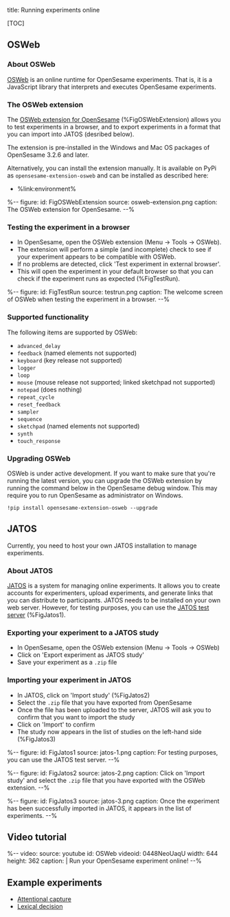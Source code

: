 title: Running experiments online


[TOC]


## OSWeb

### About OSWeb

[OSWeb] is an online runtime for OpenSesame experiments. That is, it is a JavaScript library that interprets and executes OpenSesame experiments.


### The OSWeb extension

The [OSWeb extension for OpenSesame] (%FigOSWebExtension) allows you to test experiments in a browser, and to export experiments in a format that you can import into JATOS (desribed below).

The extension is pre-installed in the Windows and Mac OS packages of OpenSesame 3.2.6 and later.

Alternatively, you can install the extension manually. It is available on PyPi as `opensesame-extension-osweb` and can be installed as described here:

- %link:environment%


%--
figure:
 id: FigOSWebExtension
 source: osweb-extension.png
 caption: The OSWeb extension for OpenSesame.
--%


### Testing the experiment in a browser

- In OpenSesame, open the OSWeb extension (Menu → Tools → OSWeb).
- The extension will perform a simple (and incomplete) check to see if your experiment appears to be compatible with OSWeb.
- If no problems are detected, click 'Test experiment in external browser'.
- This will open the experiment in your default browser so that you can check if the experiment runs as expected (%FigTestRun).


%--
figure:
 id: FigTestRun
 source: testrun.png
 caption: The welcome screen of OSWeb when testing the experiment in a browser.
--%


### Supported functionality

The following items are supported by OSWeb:

- `advanced_delay`
- `feedback` (named elements not supported)
- `keyboard` (key release not supported)
- `logger`
- `loop`
- `mouse` (mouse release not supported; linked sketchpad not supported)
- `notepad` (does nothing)
- `repeat_cycle`
- `reset_feedback`
- `sampler`
- `sequence`
- `sketchpad` (named elements not supported)
- `synth`
- `touch_response`


### Upgrading OSWeb

OSWeb is under active development. If you want to make sure that you're running the latest version, you can upgrade the OSWeb extension by running the command below in the OpenSesame debug window. This may require you to run OpenSesame as administrator on Windows.

~~~
!pip install opensesame-extension-osweb --upgrade
~~~


## JATOS


<div class="alert alert-info" role="info">
Currently, you need to host your own JATOS installation to manage experiments.
</div>


### About JATOS

[JATOS] is a system for managing online experiments. It allows you to create accounts for experimenters, upload experiments, and generate links that you can distribute to participants. JATOS needs to be installed on your own web server. However, for testing purposes, you can use the [JATOS test server](https://www.jatos.org/JATOS-Tryout-Server.html) (%FigJatos1).

### Exporting your experiment to a JATOS study

- In OpenSesame, open the OSWeb extension (Menu → Tools → OSWeb)
- Click on 'Export experiment as JATOS study'
- Save your experiment as a `.zip` file

### Importing your experiment in JATOS

- In JATOS, click on 'Import study' (%FigJatos2)
- Select the `.zip` file that you have exported from OpenSesame
- Once the file has been uploaded to the server, JATOS will ask you to confirm that you want to import the study
- Click on 'Import' to confirm
- The study now appears in the list of studies on the left-hand side (%FigJatos3)

%--
figure:
 id: FigJatos1
 source: jatos-1.png
 caption: For testing purposes, you can use the JATOS test server.
--%


%--
figure:
 id: FigJatos2
 source: jatos-2.png
 caption: Click on 'Import study' and select the `.zip` file that you have exported with the OSWeb extension.
--%


%--
figure:
 id: FigJatos3
 source: jatos-3.png
 caption: Once the experiment has been successfully imported in JATOS, it appears in the list of experiments.
--%

## Video tutorial

%--
video:
 source: youtube
 id: OSWeb
 videoid: 0448NeoUaqU
 width: 644
 height: 362
 caption: |
  Run your OpenSesame experiment online!
--%


## Example experiments

- [Attentional capture](https://jatos.cogsci.nl/publix/20/start?batchId=50&generalMultiple)
- [Lexical decision](https://jatos.cogsci.nl/publix/39/start?batchId=54&generalMultiple)


[jatos]: https://www.jatos.org/
[osweb]: http://github.com/shyras/osweb
[OSWeb extension for OpenSesame]: https://github.com/smathot/opensesame-extension-osweb

